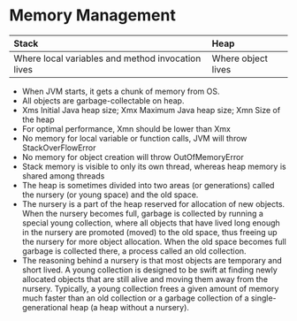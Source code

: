 # Memory Management

| Stack | Heap |
| :------------- | :------------- |
| Where local variables and method invocation lives | Where object lives |

- When JVM starts, it gets a chunk of memory from OS.
- All objects are garbage-collectable on heap.
- Xms Initial Java heap size; Xmx Maximum Java heap size; Xmn Size of the heap
- For optimal performance, Xmn should be lower than Xmx
- No memory for local variable or function calls, JVM will throw StackOverFlowError
- No memory for object creation will throw OutOfMemoryError
- Stack memory is visible to only its own thread, whereas heap memory is shared among threads
- The heap is sometimes divided into two areas (or generations) called the nursery (or young space) and the old space.
-  The nursery is a part of the heap reserved for allocation of new objects. When the nursery becomes full, garbage is collected by running a special young collection, where all objects that have lived long enough in the nursery are promoted (moved) to the old space, thus freeing up the nursery for more object allocation. When the old space becomes full garbage is collected there, a process called an old collection.
- The reasoning behind a nursery is that most objects are temporary and short lived. A young collection is designed to be swift at finding newly allocated objects that are still alive and moving them away from the nursery. Typically, a young collection frees a given amount of memory much faster than an old collection or a garbage collection of a single-generational heap (a heap without a nursery).
